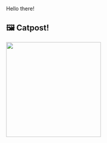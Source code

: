 Hello there!



## 🖼️ Catpost!

<sub>
    <img src="https://cdn2.thecatapi.com/images/5a7.jpg" height="256">
</sub>

